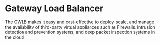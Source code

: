 # Gateway Load Balancer

The GWLB makes it easy and cost-effective to deploy, scale, and manage the availability of third-party virtual appliances such as Firewalls, Intrusion detection and prevention systems, and deep packet inspection systems in the cloud

